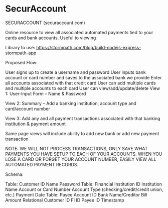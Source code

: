 # SecurAccount
SECURACCOUNT (securaccount.com)

Online resource to view all associated automated payments tied to your cards and bank accounts. Useful to viewing

Library to use: https://stormpath.com/blog/build-nodejs-express-stormpath-app

Proposed Flow:

User signs up to create a username and password
User inputs bank account or card number and saves to the associated bank we provide
Enter all accounts associated with that credit card
User can add multiple cards and multiple accounts to each card
User can view/add/update/delete
View 1: User-Input Form – Name & Password

View 2: Summary – Add a banking institution, account type and card/account number

View 3: Add any and all payment transactions associated with that banking institution & payment amount

Same page views will include ability to add new bank or add new payment transaction

NOTE: WE WILL NOT PROCESS TRANSACTIONS, ONLY SAVE WHAT PAYMENTS YOU HAVE SETUP TO EACH OF YOUR ACCOUNTS. WHEN YOU LOSE A CARD OR FORGET YOUR ACCOUNT NUMBER, EASILY VIEW ALL AUTOMATED PAYMENT RECORDS.

Schema:

Table: Customer
ID
Name
Password
Table: Financial Institution
ID
Institution Name
Account or Card Number
Account Type (checking/credit/credit union, etc.)
Payment Date
Table: Payee Account
ID
Bank Name/Creditor
Bill Amount
Relational
Customer ID
FI ID
Payee ID
Timestamp
